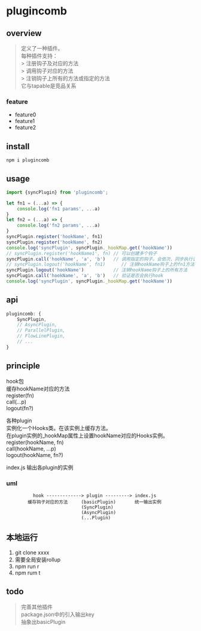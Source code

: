 # plugincomb

## overview
> 定义了一种插件。  
> 每种插件支持：  
    > 注册钩子及对应的方法  
    > 调用钩子对应的方法  
    > 注销钩子上所有的方法或指定的方法  
> 它与tapable是竞品关系  

### feature
- feature0
- feature1
- feature2

## install
`npm i plugincomb`

## usage
```js
import {syncPlugin} from 'plugincomb';

let fn1 = (...a) => {
    console.log('fn1 params', ...a)
}
let fn2 = (...a) => {
    console.log('fn2 params', ...a)
}
syncPlugin.register('hookName', fn1)
syncPlugin.register('hookName', fn2)
console.log('syncPlugin', syncPlugin._hookMap.get('hookName'))
// syncPlugin.register('hookName1', fn) // 可以创建多个钩子
syncPlugin.call('hookName', 'a', 'b')   // 调用指定的钩子。会依次、同步执行该钩子上的所有方法。
// syncPlugin.logout('hookName', fn1)      // 注销hookName钩子上的fn1方法
syncPlugin.logout('hookName')           // 注销hookName钩子上的所有方法
syncPlugin.call('hookName', 'a', 'b')   // 验证是否会执行hook
console.log('syncPlugin', syncPlugin._hookMap.get('hookName'))
```

## api
```js
plugincomb: {
    SyncPlugin,
    // AsyncPlugin,
    // ParallelPlugin,
    // FlowLinePlugin,
    // ...
}
```

## principle
hook包  
缓存hookName对应的方法  
register(fn)  
call(...p)  
logout(fn?)  

各种plugin  
实例化一个Hooks类。在该实例上缓存方法。  
在plugin实例的_hookMap属性上设置hookName对应的Hooks实例。  
register(hookName, fn)  
call(hookName, ...p)  
logout(hookName, fn?)  

index.js
输出各plugin的实例

### uml
```
          hook -------------> plugin ---------> index.js
        缓存钩子对应的方法     (basicPlugin)       统一输出实例
                            (SyncPlugin)
                            (AsyncPlugin)
                            (...Plugin)
```

## 本地运行
1. git clone xxxx  
2. 需要全局安装rollup  
3. npm run r  
4. npm rum t  

## todo
> 完善其他插件  
> package.json中的引入输出key  
> 抽象出basicPlugin  